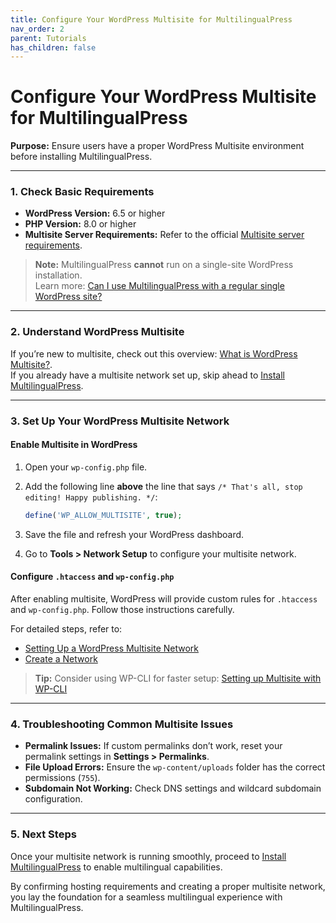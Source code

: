 ```yaml
---
title: Configure Your WordPress Multisite for MultilingualPress
nav_order: 2
parent: Tutorials
has_children: false
---
```

# Configure Your WordPress Multisite for MultilingualPress

**Purpose:** Ensure users have a proper WordPress Multisite environment before installing MultilingualPress.

---

### 1. Check Basic Requirements

- **WordPress Version:** 6.5 or higher  
- **PHP Version:** 8.0 or higher  
- **Multisite Server Requirements:** Refer to the official [Multisite server requirements](https://developer.wordpress.org/advanced-administration/multisite/prepare-network/#server-requirements).

> **Note:** MultilingualPress **cannot** run on a single-site WordPress installation.  
> Learn more: [Can I use MultilingualPress with a regular single WordPress site?](#)

---

### 2. Understand WordPress Multisite

If you’re new to multisite, check out this overview: [What is WordPress Multisite?](https://learn.wordpress.org/lesson/what-is-wordpress-multisite/).  
If you already have a multisite network set up, skip ahead to [Install MultilingualPress](#).

---

### 3. Set Up Your WordPress Multisite Network

#### **Enable Multisite in WordPress**

1. Open your `wp-config.php` file.  
2. Add the following line **above** the line that says `/* That's all, stop editing! Happy publishing. */`:
   
   ```php
   define('WP_ALLOW_MULTISITE', true);
   ```

3. Save the file and refresh your WordPress dashboard.  
4. Go to **Tools > Network Setup** to configure your multisite network.

#### **Configure `.htaccess` and `wp-config.php`**

After enabling multisite, WordPress will provide custom rules for `.htaccess` and `wp-config.php`. Follow those instructions carefully.

For detailed steps, refer to:
- [Setting Up a WordPress Multisite Network](https://learn.wordpress.org/lesson/setting-up-a-wordpress-multisite-network/)  
- [Create a Network](https://developer.wordpress.org/advanced-administration/multisite/create-network/)

> **Tip:** Consider using WP-CLI for faster setup: [Setting up Multisite with WP-CLI](#)

---

### 4. Troubleshooting Common Multisite Issues

- **Permalink Issues:** If custom permalinks don’t work, reset your permalink settings in **Settings > Permalinks**.
- **File Upload Errors:** Ensure the `wp-content/uploads` folder has the correct permissions (`755`).
- **Subdomain Not Working:** Check DNS settings and wildcard subdomain configuration.

---

### 5. Next Steps

Once your multisite network is running smoothly, proceed to [Install MultilingualPress](#) to enable multilingual capabilities.

By confirming hosting requirements and creating a proper multisite network, you lay the foundation for a seamless multilingual experience with MultilingualPress.

